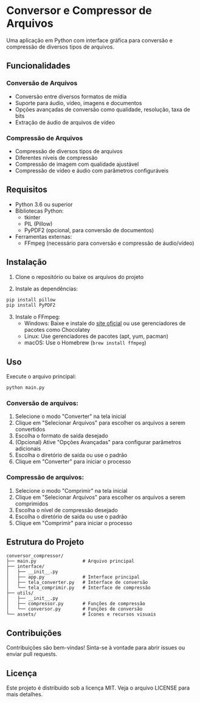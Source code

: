 # Conversor e Compressor de Arquivos

Uma aplicação em Python com interface gráfica para conversão e compressão de diversos tipos de arquivos.

## Funcionalidades

### Conversão de Arquivos
- Conversão entre diversos formatos de mídia
- Suporte para áudio, vídeo, imagens e documentos
- Opções avançadas de conversão como qualidade, resolução, taxa de bits
- Extração de áudio de arquivos de vídeo

### Compressão de Arquivos
- Compressão de diversos tipos de arquivos
- Diferentes níveis de compressão
- Compressão de imagem com qualidade ajustável
- Compressão de vídeo e áudio com parâmetros configuráveis

## Requisitos

- Python 3.6 ou superior
- Bibliotecas Python:
  - tkinter
  - PIL (Pillow)
  - PyPDF2 (opcional, para conversão de documentos)
- Ferramentas externas:
  - FFmpeg (necessário para conversão e compressão de áudio/vídeo)

## Instalação

1. Clone o repositório ou baixe os arquivos do projeto

2. Instale as dependências:
```bash
pip install pillow
pip install PyPDF2
```

3. Instale o FFmpeg:
   - Windows: Baixe e instale do [site oficial](https://ffmpeg.org/download.html) ou use gerenciadores de pacotes como Chocolatey
   - Linux: Use gerenciadores de pacotes (apt, yum, pacman)
   - macOS: Use o Homebrew (`brew install ffmpeg`)

## Uso

Execute o arquivo principal:
```bash
python main.py
```

### Conversão de arquivos:
1. Selecione o modo "Converter" na tela inicial
2. Clique em "Selecionar Arquivos" para escolher os arquivos a serem convertidos
3. Escolha o formato de saída desejado
4. (Opcional) Ative "Opções Avançadas" para configurar parâmetros adicionais
5. Escolha o diretório de saída ou use o padrão
6. Clique em "Converter" para iniciar o processo

### Compressão de arquivos:
1. Selecione o modo "Comprimir" na tela inicial
2. Clique em "Selecionar Arquivos" para escolher os arquivos a serem comprimidos
3. Escolha o nível de compressão desejado
4. Escolha o diretório de saída ou use o padrão
5. Clique em "Comprimir" para iniciar o processo

## Estrutura do Projeto

```
conversor_compressor/
├── main.py                 # Arquivo principal
├── interface/
│   ├── __init__.py
│   ├── app.py              # Interface principal
│   ├── tela_converter.py   # Interface de conversão
│   └── tela_comprimir.py   # Interface de compressão
├── utils/
│   ├── __init__.py
│   ├── compressor.py       # Funções de compressão
│   └── conversor.py        # Funções de conversão
└── assets/                 # Ícones e recursos visuais
```

## Contribuições

Contribuições são bem-vindas! Sinta-se à vontade para abrir issues ou enviar pull requests.

## Licença

Este projeto é distribuído sob a licença MIT. Veja o arquivo LICENSE para mais detalhes.